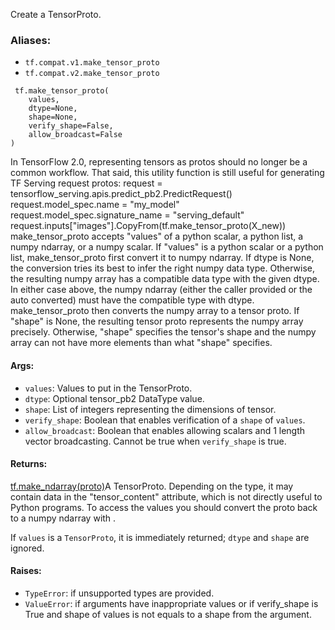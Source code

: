 Create a TensorProto.
### Aliases:
- `tf.compat.v1.make_tensor_proto`
- `tf.compat.v2.make_tensor_proto`

```
 tf.make_tensor_proto(
    values,
    dtype=None,
    shape=None,
    verify_shape=False,
    allow_broadcast=False
)
```
In TensorFlow 2.0, representing tensors as protos should no longer be a common workflow. That said, this utility function is still useful for generating TF Serving request protos:
request = tensorflow_serving.apis.predict_pb2.PredictRequest() request.model_spec.name = "my_model" request.model_spec.signature_name = "serving_default" request.inputs["images"].CopyFrom(tf.make_tensor_proto(X_new))
make_tensor_proto accepts "values" of a python scalar, a python list, a numpy ndarray, or a numpy scalar.
If "values" is a python scalar or a python list, make_tensor_proto first convert it to numpy ndarray. If dtype is None, the conversion tries its best to infer the right numpy data type. Otherwise, the resulting numpy array has a compatible data type with the given dtype.
In either case above, the numpy ndarray (either the caller provided or the auto converted) must have the compatible type with dtype.
make_tensor_proto then converts the numpy array to a tensor proto.
If "shape" is None, the resulting tensor proto represents the numpy array precisely.
Otherwise, "shape" specifies the tensor's shape and the numpy array can not have more elements than what "shape" specifies.
#### Args:
- `values`: Values to put in the TensorProto.
- `dtype`: Optional tensor_pb2 DataType value.
- `shape`: List of integers representing the dimensions of tensor.
- `verify_shape`: Boolean that enables verification of a `shape` of `values`.
- `allow_broadcast`: Boolean that enables allowing scalars and 1 length vector broadcasting. Cannot be true when `verify_shape` is true.
#### Returns:
[tf.make_ndarray(proto)](https://tensorflow.google.cn/api_docs/python/tf/make_ndarray)A TensorProto. Depending on the type, it may contain data in the "tensor_content" attribute, which is not directly useful to Python programs. To access the values you should convert the proto back to a numpy ndarray with .

If `values` is a `TensorProto`, it is immediately returned; `dtype` and `shape` are ignored.
#### Raises:
- `TypeError`: if unsupported types are provided.
- `ValueError`: if arguments have inappropriate values or if verify_shape is True and shape of values is not equals to a shape from the argument.
